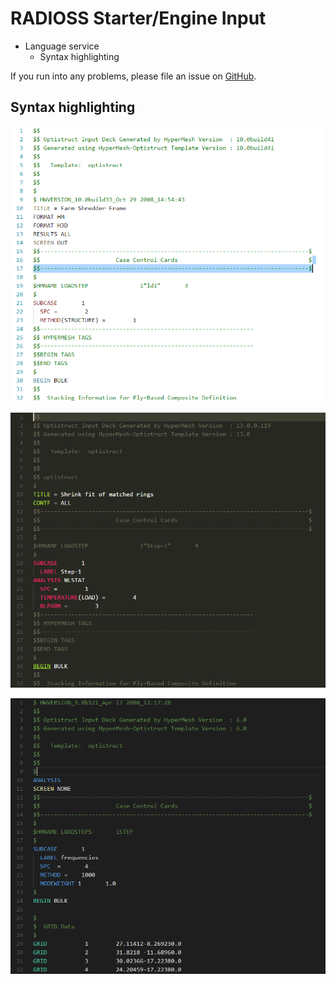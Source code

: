 # RADIOSS Starter/Engine Input

- Language service
  - Syntax highlighting

If you run into any problems, please file an issue on [GitHub](https://github.com/sleutho/radioss).

## Syntax highlighting
![Syntax highlighting](https://github.com/sleutho/radioss/raw/master/images/syntax-highlight-1.png)

![Syntax highlighting](https://github.com/sleutho/radioss/raw/master/images/syntax-highlight-2.png)

![Syntax highlighting](https://github.com/sleutho/radioss/raw/master/images/syntax-highlight-3.png)
